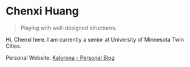 # Chenxi Huang

> Playing with well-designed structures.

Hi, Chenxi here. I am currently a senior at University of Minnesota Twin Cities.

Personal Website: [Kalorona - Personal Blog](https://kalorona.com)

